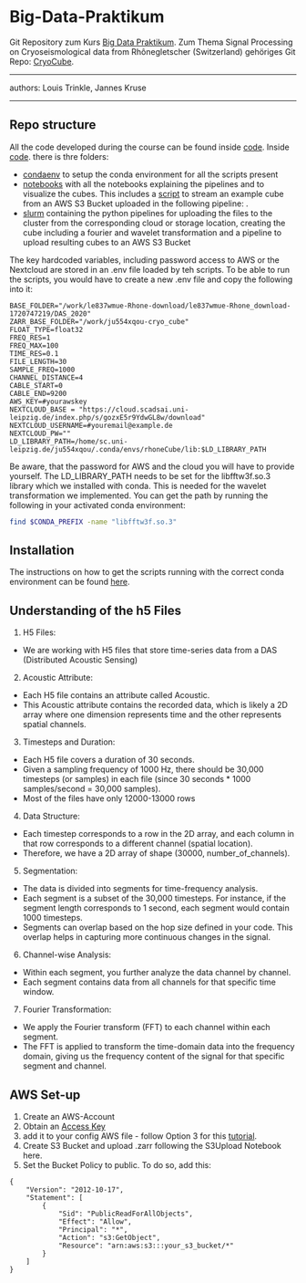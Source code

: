 # Big-Data-Praktikum

Git Repository zum Kurs [Big Data Praktikum](https://git.informatik.uni-leipzig.de/dbs/big-data-praktikum/-/tree/master). Zum Thema Signal Processing on Cryoseismological data from Rhônegletscher (Switzerland) gehöriges Git Repo: [CryoCube](https://github.com/JosepinaU/CryoCube).

---
authors: Louis Trinkle, Jannes Kruse

---
    
## Repo structure
All the code developed during the course can be found inside [code](./code/).
Inside [code](./code/). there is thre folders:

- [condaenv](./code/condaenv/) to setup the conda environment for all the scripts present
- [notebooks](./code/notebooks) with all the notebooks explaining the pipelines and to visualize the cubes. This includes a [script](./code/notebooks/AWS_streaming.ipynb) to stream an example cube from an AWS S3 Bucket uploaded in the following pipeline: .
- [slurm](./code/slurm/) containing the python pipelines for uploading the files to the cluster from the corresponding cloud or storage location, creating the cube including a fourier and wavelet transformation and a pipeline to upload resulting cubes to an AWS S3 Bucket

The key hardcoded variables, including password access to AWS or the Nextcloud are stored in an .env file loaded by teh scripts. To be able to run the scripts, you would have to create a new .env file and copy the following into it:

```
BASE_FOLDER="/work/le837wmue-Rhone-download/le837wmue-Rhone_download-1720747219/DAS_2020"
ZARR_BASE_FOLDER="/work/ju554xqou-cryo_cube"
FLOAT_TYPE=float32
FREQ_RES=1
FREQ_MAX=100
TIME_RES=0.1
FILE_LENGTH=30
SAMPLE_FREQ=1000
CHANNEL_DISTANCE=4
CABLE_START=0
CABLE_END=9200
AWS_KEY=#yourawskey
NEXTCLOUD_BASE = "https://cloud.scadsai.uni-leipzig.de/index.php/s/gozxE5r9YdwGL8w/download"
NEXTCLOUD_USERNAME=#youremail@example.de
NEXTCLOUD_PW=""
LD_LIBRARY_PATH=/home/sc.uni-leipzig.de/ju554xqou/.conda/envs/rhoneCube/lib:$LD_LIBRARY_PATH
```

Be aware, that the password for AWS and the cloud you will have to provide yourself.
The LD_LIBRARY_PATH needs to be set for the libfftw3f.so.3 library which we installed with conda. This is needed for the wavelet transformation we implemented.
You can get the path by running the following in your activated conda environment:
```bash
find $CONDA_PREFIX -name "libfftw3f.so.3"
```


## Installation
The instructions on how to get the scripts running with the correct conda environment can be found [here](./code/condaenv).

## Understanding of the h5 Files

1. H5 Files:

- We are working with H5 files that store time-series data from a DAS (Distributed Acoustic Sensing)

2. Acoustic Attribute:

- Each H5 file contains an attribute called Acoustic.
- This Acoustic attribute contains the recorded data, which is likely a 2D array where one dimension represents time and the other represents spatial channels.

3. Timesteps and Duration:

- Each H5 file covers a duration of 30 seconds.
- Given a sampling frequency of 1000 Hz, there should be 30,000 timesteps (or samples) in each file (since 30 seconds * 1000 samples/second = 30,000 samples).
- Most of the files have only 12000-13000 rows

4. Data Structure:

- Each timestep corresponds to a row in the 2D array, and each column in that row corresponds to a different channel (spatial location).
- Therefore, we have a 2D array of shape (30000, number_of_channels).

5. Segmentation:

- The data is divided into segments for time-frequency analysis.
- Each segment is a subset of the 30,000 timesteps. For instance, if the segment length corresponds to 1 second, each segment would contain 1000 timesteps.
- Segments can overlap based on the hop size defined in your code. This overlap helps in capturing more continuous changes in the signal.

6. Channel-wise Analysis:

- Within each segment, you further analyze the data channel by channel.
- Each segment contains data from all channels for that specific time window.

7. Fourier Transformation:

- We apply the Fourier transform (FFT) to each channel within each segment.
- The FFT is applied to transform the time-domain data into the frequency domain, giving us the frequency content of the signal for that specific segment and channel.

## AWS Set-up

1. Create an AWS-Account
2. Obtain an [Access Key](https://us-east-1.console.aws.amazon.com/iam/home#/security_credentials/access-key-wizard) 
3. add it to your config AWS file - follow Option 3 for this [tutorial](https://wellarchitectedlabs.com/common/documentation/aws_credentials/).
4. Create S3 Bucket and upload .zarr following the S3Upload Notebook here.
5. Set the Bucket Policy to public. To do so, add this:

```(json)
{
    "Version": "2012-10-17",
    "Statement": [
        {
            "Sid": "PublicReadForAllObjects",
            "Effect": "Allow",
            "Principal": "*",
            "Action": "s3:GetObject",
            "Resource": "arn:aws:s3:::your_s3_bucket/*"
        }
    ]
}
```